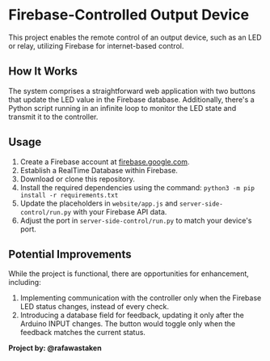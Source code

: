 # Firebase-Controlled Output Device

This project enables the remote control of an output device, such as an LED or relay, utilizing Firebase for internet-based control.

## How It Works

The system comprises a straightforward web application with two buttons that update the LED value in the Firebase database. Additionally, there's a Python script running in an infinite loop to monitor the LED state and transmit it to the controller.

## Usage

1. Create a Firebase account at [firebase.google.com](https://firebase.google.com).
2. Establish a RealTime Database within Firebase.
3. Download or clone this repository.
4. Install the required dependencies using the command: `python3 -m pip install -r requirements.txt`
5. Update the placeholders in `website/app.js` and `server-side-control/run.py` with your Firebase API data.
6. Adjust the port in `server-side-control/run.py` to match your device's port.

## Potential Improvements

While the project is functional, there are opportunities for enhancement, including:

1. Implementing communication with the controller only when the Firebase LED status changes, instead of every check.
2. Introducing a database field for feedback, updating it only after the Arduino INPUT changes. The button would toggle only when the feedback matches the current status.

**Project by: @rafawastaken**
